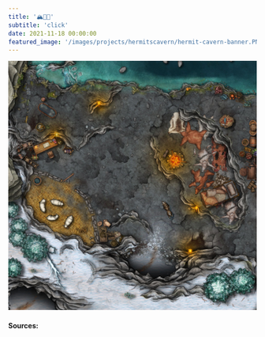 ```yaml
---
title: '🏔️👨‍🦳'
subtitle: 'click'
date: 2021-11-18 00:00:00
featured_image: '/images/projects/hermitscavern/hermit-cavern-banner.PNG'
---
```



![](/images/projects/hermitscavern/hc-small.jpg)


#### Sources:
[^1]: